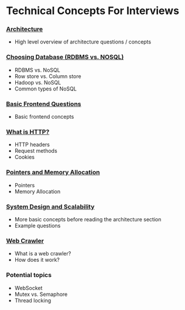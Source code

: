 # Technical Concepts For Interviews

### [Architecture](/Architecture.md)
- High level overview of architecture questions / concepts

### [Choosing Database (RDBMS vs. NOSQL)](/ChoosingDB.md)
- RDBMS vs. NoSQL
- Row store vs. Column store
- Hadoop vs. NoSQL
- Common types of NoSQL

### [Basic Frontend Questions](/Frontend.md)
- Basic frontend concepts

### [What is HTTP?](/HTTP.md)
- HTTP headers
- Request methods
- Cookies

### [Pointers and Memory Allocation](/Memory.md)
- Pointers
- Memory Allocation

### [System Design and Scalability](/SystemDesign.md)
- More basic concepts before reading the architecture section
- Example questions

### [Web Crawler](/WebCrawler.md)
- What is a web crawler?
- How does it work?

### Potential topics
- WebSocket
- Mutex vs. Semaphore
- Thread locking
